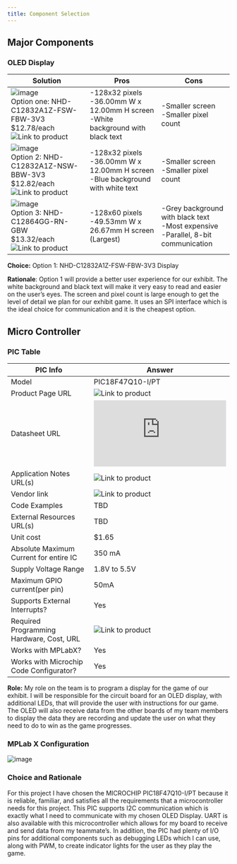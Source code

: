 ```yaml
---
title: Component Selection
---
```


## Major Components
### OLED Display

**Solution** | **Pros** | **Cons**
-------------|----------|----------
![image](https://github.com/user-attachments/assets/23f383de-fb10-4f5c-bf63-eac755a74c98) <br> Option one: NHD-C12832A1Z-FSW-FBW-3V3 <br> $12.78/each <br> ![Link to product](https://www.digikey.com/en/products/detail/newhaven-display-intl/NHD-C12832A1Z-FSW-FBW-3V3/2059236)| -128x32 pixels <br> -36.00mm W x 12.00mm H screen <br> -White background with black text | -Smaller screen <br> -Smaller pixel count
![image](https://github.com/user-attachments/assets/c4d26d8e-07fe-49e2-87f0-afc1fec357c6) <br> Option 2: NHD-C12832A1Z-NSW-BBW-3V3 <br> $12.82/each <br> ![Link to product](https://www.digikey.com/en/products/detail/newhaven-display-intl/NHD-C12832A1Z-NSW-BBW-3V3/2059235) | -128x32 pixels <br> -36.00mm W x 12.00mm H screen <br> -Blue background with white text | -Smaller screen <br> -Smaller pixel count
![image](https://github.com/user-attachments/assets/57250bf9-9072-4890-998a-d39ecc9d3044) <br> Option 3: NHD-C12864GG-RN-GBW <br> $13.32/each <br> ![Link to product](https://www.digikey.com/en/products/detail/newhaven-display-intl/NHD-C12864GG-RN-GBW/1701323) | -128x60 pixels <br> -49.53mm W x 26.67mm H screen (Largest) | -Grey background with black text <br> -Most expensive <br> -Parallel, 8-bit communication

**Choice:** Option 1: NHD-C12832A1Z-FSW-FBW-3V3 Display

**Rationale**: Option 1 will provide a better user experience for our exhibit. The white background and black text will make it very easy to read and easier on the user’s eyes. The screen and pixel count is large enough to get the level of detail we plan for our exhibit game. It uses an SPI interface which is the ideal choice for communication and it is the cheapest option.

## Micro Controller

### PIC Table
**PIC Info** | **Answer** 
-------------|-----------
Model | PIC18F47Q10-I/PT
Product Page URL | ![Link to product](https://www.microchip.com/en-us/product/PIC18F47Q10)
Datasheet URL | ![Link to product](https://ww1.microchip.com/downloads/en/DeviceDoc/PIC18F27-47Q10-Data-Sheet-40002043E.pdf)
Application Notes URL(s) | ![Link to product](https://www.microchip.com/en-us/product/PIC18F47Q10)
Vendor link | ![Link to product](https://www.digikey.com/en/products/detail/microchip-technology/PIC18F47Q10-I-PT/10187786)
Code Examples | TBD
External Resources URL(s) | TBD
Unit cost | $1.65
Absolute Maximum Current for entire IC | 350 mA
Supply Voltage Range | 1.8V to 5.5V
Maximum GPIO current(per pin) | 50mA
Supports External Interrupts? | Yes
Required Programming Hardware, Cost, URL | ![Link to product](https://www.microchip.com/en-us/development-tool/pg164100)
Works with MPLabX? | Yes
Works with Microchip Code Configurator? | Yes

**Role:** My role on the team is to program a display for the game of our exhibit. I will be responsible for the circuit board for an OLED display, with additional LEDs, that will provide the user with instructions for our game. The OLED will also receive data from the other boards of my team members to display the data they are recording and update the user on what they need to do to win as the game progresses.

### MPLab X Configuration

![image](https://github.com/user-attachments/assets/b03f7e95-7b1f-4a28-ab8e-f874545d5466)

### Choice and Rationale

For this project I have chosen the MICROCHIP PIC18F47Q10-I/PT because it is reliable, familiar, and satisfies all the requirements that a microcontroller needs for this project. This PIC supports I2C communication which is exactly what I need to communicate with my chosen OLED Display. UART is also available with this microcontroller which allows for my board to receive and send data from my teammate’s. In addition, the PIC had plenty of I/O pins for additional components such as debugging LEDs which I can use, along with PWM, to create indicator lights for the user as they play the game.

